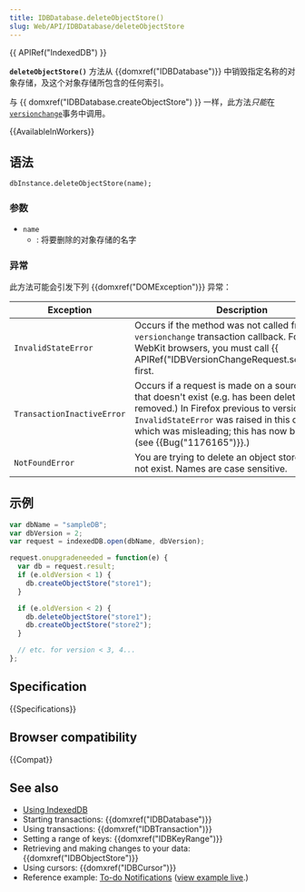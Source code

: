 ```yaml
---
title: IDBDatabase.deleteObjectStore()
slug: Web/API/IDBDatabase/deleteObjectStore
---
```

{{ APIRef("IndexedDB") }}

**`deleteObjectStore()`** 方法从 {{domxref("IDBDatabase")}} 中销毁指定名称的对象存储，及这个对象存储所包含的任何索引。

与 {{ domxref("IDBDatabase.createObjectStore") }} 一样，此方法*只能*在[`versionchange`](https://developer.mozilla.org/en-US/docs/IndexedDB/IDBTransaction#VERSION_CHANGE)事务中调用。

{{AvailableInWorkers}}

## 语法

```plain
dbInstance.deleteObjectStore(name);
```

### 参数

- `name`
  - : 将要删除的对象存储的名字

### 异常

此方法可能会引发下列 {{domxref("DOMException")}} 异常：

| Exception                  | Description                                                                                                                                                                                                                                                                      |
| -------------------------- | -------------------------------------------------------------------------------------------------------------------------------------------------------------------------------------------------------------------------------------------------------------------------------- |
| `InvalidStateError`        | Occurs if the method was not called from a `versionchange` transaction callback. For older WebKit browsers, you must call {{ APIRef("IDBVersionChangeRequest.setVersion")}} first.                                                                                |
| `TransactionInactiveError` | Occurs if a request is made on a source database that doesn't exist (e.g. has been deleted or removed.) In Firefox previous to version 41, an `InvalidStateError` was raised in this case as well, which was misleading; this has now been fixed (see {{Bug("1176165")}}.) |
| `NotFoundError`            | You are trying to delete an object store that does not exist. Names are case sensitive.                                                                                                                                                                                          |

## 示例

```js
var dbName = "sampleDB";
var dbVersion = 2;
var request = indexedDB.open(dbName, dbVersion);

request.onupgradeneeded = function(e) {
  var db = request.result;
  if (e.oldVersion < 1) {
    db.createObjectStore("store1");
  }

  if (e.oldVersion < 2) {
    db.deleteObjectStore("store1");
    db.createObjectStore("store2");
  }

  // etc. for version < 3, 4...
};
```

## Specification

{{Specifications}}

## Browser compatibility

{{Compat}}

## See also

- [Using IndexedDB](/zh-CN/docs/Web/API/IndexedDB_API/Using_IndexedDB)
- Starting transactions: {{domxref("IDBDatabase")}}
- Using transactions: {{domxref("IDBTransaction")}}
- Setting a range of keys: {{domxref("IDBKeyRange")}}
- Retrieving and making changes to your data: {{domxref("IDBObjectStore")}}
- Using cursors: {{domxref("IDBCursor")}}
- Reference example: [To-do Notifications](https://github.com/mdn/to-do-notifications/tree/gh-pages) ([view example live](http://mdn.github.io/to-do-notifications/).)
